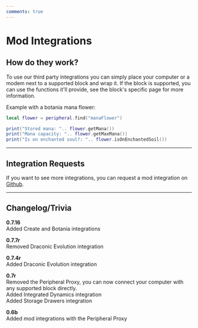 ```yaml
---
comments: true
---
```


# Mod Integrations

## How do they work?

To use our third party integrations you can simply place your computer or a modem next to a supported block and wrap it.
If the block is supported, you can use the functions it'll provide, see the block's specific page for more information.

Example with a botania mana flower:
```lua linenums="1"
local flower = peripheral.find("manaFlower")

print("Stored mana: ".. flower.getMana())
print("Mana capacity: ".. flower.getMaxMana())
print("Is on enchanted soul?: ".. flower.isOnEnchantedSoil())
```

---

## Integration Requests
If you want to see more integrations, you can request a mod integration on [<i class="si si-github" style="font-size:1rem;"></i> Github](https://github.com/Seniorendi/AdvancedPeripherals/issues).

---

## Changelog/Trivia

**0.7.16**  
Added Create and Botania integrations

**0.7.7r**  
Removed Draconic Evolution integration

**0.7.4r**  
Added Draconic Evolution integration

**0.7r**  
Removed the Peripheral Proxy, you can now connect your computer with any supported block directly.   
Added Integrated Dynamics integration  
Added Storage Drawers integration

**0.6b**  
Added mod integrations with the Peripheral Proxy

